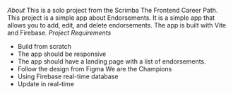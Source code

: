 *About*
This is a solo project from the Scrimba The Frontend Career Path. This project is a simple app about Endorsements. It is a simple app that allows you to add, edit, and delete endorsements. The app is built with Vite and Firebase.
*Project Requirements*
- Build from scratch
- The app should be responsive
- The app should have a landing page with a list of endorsements.
- Follow the design from Figma We are the Champions
- Using Firebase real-time database
- Update in real-time